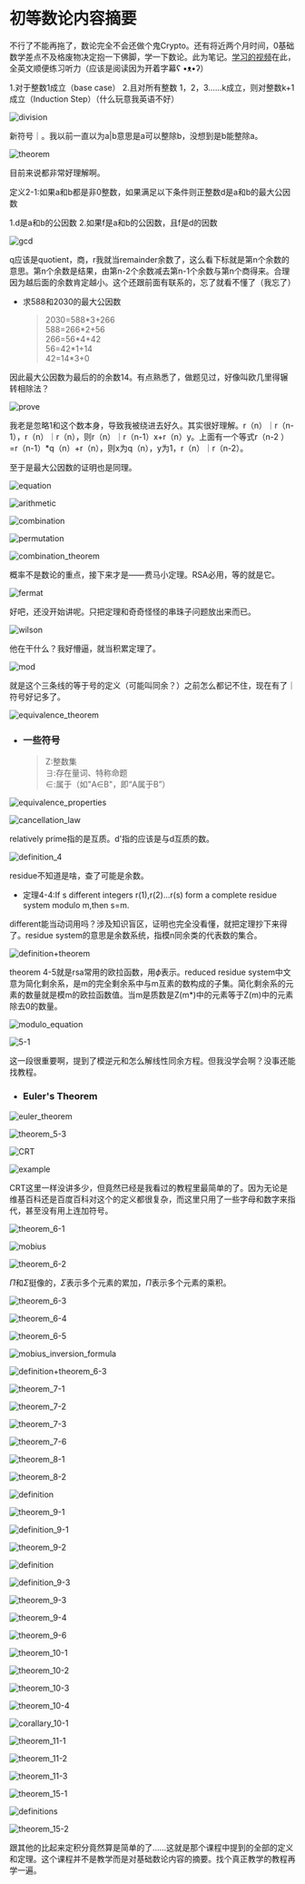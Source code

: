 # 初等数论内容摘要

不行了不能再拖了，数论完全不会还做个鬼Crypto。还有将近两个月时间，0基础数学差点不及格废物决定抱一下佛脚，学一下数论。此为笔记。[学习的视频](https://www.youtube.com/watch?v=19SW3P_PRHQ)在此，全英文顺便练习听力（应该是阅读因为开着字幕ʕ •ᴥ•ʔ）

1.对于整数1成立（base case）
2.且对所有整数 1，2，3……k成立，则对整数k+1成立（Induction Step）（什么玩意我英语不好）

![division](../../images/division.png)

新符号｜。我以前一直以为a|b意思是a可以整除b，没想到是b能整除a。

![theorem](../../images/theorem.png)

目前来说都非常好理解啊。

定义2-1:如果a和b都是非0整数，如果满足以下条件则正整数d是a和b的最大公因数

1.d是a和b的公因数
2.如果f是a和b的公因数，且f是d的因数

![gcd](../../images/gcd.png)

q应该是quotient，商，r我就当remainder余数了，这么看下标就是第n个余数的意思。第n个余数是结果，由第n-2个余数减去第n-1个余数与第n个商得来。合理因为越后面的余数肯定越小。这个还跟前面有联系的，忘了就看不懂了（我忘了）

- 求588和2030的最大公因数
  > 2030=588\*3+266<br>588=266\*2+56<br>266=56\*4+42<br>56=42\*1+14<br>42=14*3+0

因此最大公因数为最后的的余数14。有点熟悉了，做题见过，好像叫欧几里得辗转相除法？

![prove](../../images/prove.png)

我老是忽略1和这个数本身，导致我被绕进去好久。其实很好理解。r（n）｜r（n-1），r（n）｜r（n），则r（n）｜r（n-1）x+r（n）y。上面有一个等式r（n-2
）=r（n-1）*q（n）+r（n），则x为q（n），y为1，r（n）｜r（n-2）。

至于是最大公因数的证明也是同理。

![equation](../../images/equation.png)

![arithmetic](../../images/arithmetic.png)

![combination](../../images/combination.png)

![permutation](../../images/permutation.png)

![combination_theorem](../../images/combination_theorem.png)

概率不是数论的重点，接下来才是——费马小定理。RSA必用，等的就是它。

![fermat](../../images/fermat.png)

好吧，还没开始讲呢。只把定理和奇奇怪怪的串珠子问题放出来而已。

![wilson](../../images/wilson.png)

他在干什么？我好懵逼，就当积累定理了。

![mod](../../images/mod.png)

就是这个三条线的等于号的定义（可能叫同余？）之前怎么都记不住，现在有了｜符号好记多了。

![equivalence_theorem](../../images/equivalence_theorem.png)

- ### 一些符号
  > Z:整数集<br>$\exists$:存在量词、特称命题<br>$\in$:属于（如"A∈B"，即“A属于B”）

![equivalence_properties](../../images/equivalence_properties.png)

![cancellation_law](../../images/cancellation_law.png)

relatively prime指的是互质。d'指的应该是与d互质的数。

![definition_4](../../images/definition_4.png)

residue不知道是啥，查了可能是余数。 

- 定理4-4:If s different integers r(1),r(2)...r(s) form a complete residue system modulo m,then s=m.

different能当动词用吗？涉及知识盲区，证明也完全没看懂，就把定理抄下来得了。residue system的意思是余数系统，指模n同余类的代表数的集合。

![definition+theorem](../../images/definition+theorem.png)

theorem 4-5就是rsa常用的欧拉函数，用$\phi$表示。reduced residue system中文意为简化剩余系，是m的完全剩余系中与m互素的数构成的子集。简化剩余系的元素的数量就是模m的欧拉函数值。当m是质数是Z(m*)中的元素等于Z(m)中的元素除去0的数量。

![modulo_equation](../../images/modulo_equation.png)

![5-1](../../images/5-1.png)

这一段很重要啊，提到了模逆元和怎么解线性同余方程。但我没学会啊？没事还能找教程。

- ### Euler's Theorem

![euler_theorem](../../images/euler_theorem.png)

![theorem_5-3](../../images/theorem_5-3.png)

![CRT](../../images/CRT.png)

![example](../../images/CRT_example.png)

CRT这里一样没讲多少，但竟然已经是我看过的教程里最简单的了。因为无论是维基百科还是百度百科对这个的定义都很复杂，而这里只用了一些字母和数字来指代，甚至没有用上连加符号。

![theorem_6-1](../../images/theorem_6-1.png)

![mobius](../../images/mobius.png)

![theorem_6-2](../../images/theorem_6-2.png)

$\Pi$和$\Sigma$挺像的，$\Sigma$表示多个元素的累加，$\Pi$表示多个元素的乘积。

![theorem_6-3](../../images/theorem_6-3.png)

![theorem_6-4](../../images/theorem_6-4.png)

![theorem_6-5](../../images/theorem_6-5.png)

![mobius_inversion_formula](../../images/mobius_inversion_formula.png)

![definition+theorem_6-3](../../images/definition+theorem_6-3.png)

![theorem_7-1](../../images/theorem_7-1.png)

![theorem_7-2](../../images/theorem_7-2.png)

![theorem_7-3](../../images/theorem_7-3.png)

![theorem_7-6](../../images/theorem_7-6.png)

![theorem_8-1](../../images/theorem_8-1.png)

![theorem_8-2](../../images/theorem_8-2.png)

![definition](../../images/definition.png)

![theorem_9-1](../../images/theorem_9-1.png)

![definition_9-1](../../images/definition_9-1.png)

![theorem_9-2](../../images/theorem_9-2.png)

![definition](../../images/definition-9.png)

![definition_9-3](../../images/definition_9-3.png)

![theorem_9-3](../../images/theorem_9-3.png)

![theorem_9-4](../../images/theorem_9-4.png)

![theorem_9-6](../../images/theorem_9-6.png)

![theorem_10-1](../../images/theorem_10-1.png)

![theorem_10-2](../../images/theorem_10-2.png)

![theorem_10-3](../../images/theorem_10-3.png)

![theorem_10-4](../../images/theorem_10-4.png)

![corallary_10-1](../../images/corallary_10-1.png)

![theorem_11-1](../../images/theorem_11-1.png)

![theorem_11-2](../../images/theorem_11-2.png)

![theorem_11-3](../../images/theorem_11-3.png)

![theorem_15-1](../../images/theorem_15-1.png)

![definitions](../../images/definitions.png)

![theorem_15-2](../../images/theorem_15-2.png)

跟其他的比起来定积分竟然算是简单的了……这就是那个课程中提到的全部的定义和定理。这个课程并不是教学而是对基础数论内容的摘要。找个真正教学的教程再学一遍。